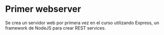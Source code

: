 # Primer webserver

Se crea un servidor web por primera vez en el curso utilizando Express, un framework de NodeJS para crear REST services.
